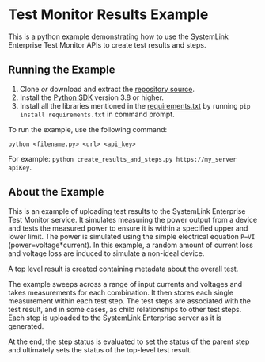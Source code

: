 Test Monitor Results Example
=================

This is a python example demonstrating how to use the
SystemLink Enterprise Test Monitor APIs to create test results and steps.

Running the Example
-------------------

1. Clone _or_ download and extract the [repository source](https://github.com/ni/systemlink-enterprise-examples/archive/master.zip).
2. Install the [Python SDK](https://www.python.org/downloads/) version 3.8 or higher.
3. Install all the libraries mentioned in the [requirements.txt](../requirements.txt) by running `pip install requirements.txt` in command prompt.

To run the example, use the following command:

```
python <filename.py> <url> <api_key>
```

For example: `python create_results_and_steps.py https://my_server apiKey`.

About the Example
-----------------

This is an example of uploading test results to the SystemLink Enterprise Test Monitor service.
It simulates measuring the power output from a device and tests the measured power
to ensure it is within a specified upper and lower limit.  The power is simulated using
the simple electrical equation `P=VI` (power=voltage*current).  In this example, a random
amount of current loss and voltage loss are induced to simulate a non-ideal device.

A top level result is created containing metadata about the overall test.

The example sweeps across a range of input currents and voltages and takes measurements
for each combination. It then stores each single measurement within each test step.  The test
steps are associated with the test result, and in some cases, as child relationships
to other test steps.  Each step is uploaded to the SystemLink Enterprise server as it is generated.

At the end, the step status is evaluated to set the status of the parent step and
ultimately sets the status of the top-level test result.